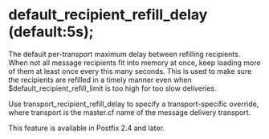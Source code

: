 # default_recipient_refill_delay (default:5s); 


The default per-transport maximum delay between refilling recipients.
When not all message recipients fit into memory at once, keep loading
more of them at least once every this many seconds.  This is used to
make sure the recipients are refilled in a timely manner even when
$default_recipient_refill_limit is too high for too slow deliveries.


 Use transport_recipient_refill_delay to specify a
transport-specific override, where transport is the master.cf
name of the message delivery transport.


 This feature is available in Postfix 2.4 and later. 


